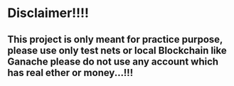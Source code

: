 <h1>Disclaimer!!!!</h1>

<h2>This project is only meant for practice purpose, please use only test nets or local Blockchain like Ganache please
do not use any account which has real ether or money...!!!</h2>